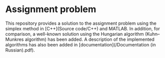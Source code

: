 # Assignment problem
This repository provides a solution to the assignment problem using the simplex method in [C++](Source code/C++) and MATLAB. In addition, for comparison, a well-known solution using the Hungarian algorithm (Kuhn–Munkres algorithm) has been added. A description of the implemented algorithms has also been added in [documentation](/Documentation (in Russian).pdf).
